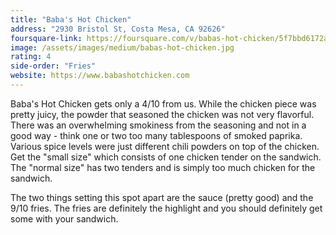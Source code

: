 ```yaml
---
title: "Baba's Hot Chicken"
address: "2930 Bristol St, Costa Mesa, CA 92626"
foursquare-link: https://foursquare.com/v/babas-hot-chicken/5f7bbd6172adf53cd0ec0eb3
image: /assets/images/medium/babas-hot-chicken.jpg
rating: 4
side-order: "Fries"
website: https://www.babashotchicken.com
---
```


Baba's Hot Chicken gets only a 4/10 from us. While the chicken piece was pretty juicy, the powder that seasoned the
chicken was not very flavorful. There was an overwhelming smokiness from the seasoning and not in a good way - think one
or two too many tablespoons of smoked paprika. Various spice levels were just different chili powders on top of the
chicken. Get the "small size" which consists of one chicken tender on the sandwich. The "normal size" has two tenders
and is simply too much chicken for the sandwich.

The two things setting this spot apart are the sauce (pretty good) and the 9/10 fries. The fries are definitely the
highlight and you should definitely get some with your sandwich.
